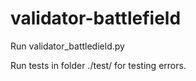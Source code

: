 # validator-battlefield
Run validator_battledield.py

Run tests in folder ./test/ for testing errors.
